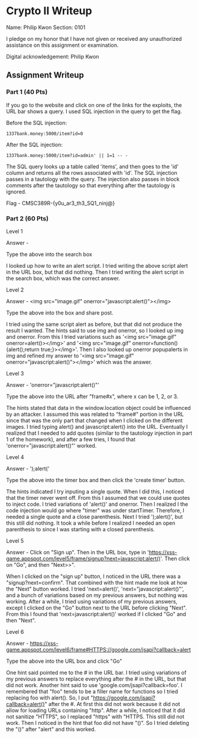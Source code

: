 # Crypto II Writeup

Name: Philip Kwon
Section: 0101

I pledge on my honor that I have not given or received any unauthorized
assistance on this assignment or examination.

Digital acknowledgement: Philip Kwon

## Assignment Writeup

### Part 1 (40 Pts)

If you go to the website and click on one of the links for the exploits, the URL bar shows a query. I used SQL injection in the query to get the flag.

Before the SQL injection:

	1337bank.money:5000/item?id=0

After the SQL injection:

	1337bank.money:5000/item?id=admin' || 1=1 -- -

The SQL query looks up a table called 'items', and then goes to the 'id' column and returns all the rows associated with 'id'. The SQL injection passes in a tautology with the query. The injection also passes in block comments after the tautology so that everything after the tautology is ignored.

Flag - CMSC389R-{y0u_ar3_th3_SQ1_ninj@}

### Part 2 (60 Pts)

Level 1

Answer - <script>alert()</script>	

Type the above into the search box

I looked up how to write an alert script. I tried writing the above script alert in the URL box, but that did nothing. Then I tried writing the alert script in the search box, which was the correct answer.

Level 2

Answer - \<img src="image.gif" onerror="javascript:alert()">\</img>
	
Type the above into the box and share post.

I tried using the same script alert as before, but that did not produce the result I wanted. The hints said to use img and onerror, so I looked up img and onerror. From this I tried variations such as '\<img src="image.gif" onerror=alert()>\</img>' and '\<img src="image.gif" onerror=function(){alert();return true;}>\</img>'. Then I also looked up onerror popupalerts in img and refined my answer to '\<img src="image.gif" onerror="javascript:alert()">\</img>' which was the answer.

Level 3

Answer - 'onerror="javascript:alert()"'

Type the above into the URL after "frame#x", where x can be 1, 2, or 3.

The hints stated that data in the window.location object could be influenced by an attacker. I assumed this was related to "frame#" portion in the URL since that was the only part that changed when I clicked on the different images. I tried typing alert() and javascript:alert() into the URL. Eventually I realized that I needed to add quotes (similar to the tautology injection in part 1 of the homework), and after a few tries, I found that 'onerror="javascript:alert()"' worked.

Level 4

Answer - ');alert('	

Type the above into the timer box and then click the 'create timer' button.

The hints indicated I try inputing a single quote. When I did this, I noticed that the timer never went off. From this I assumed that we could use quotes to inject code. I tried variations of 'alert()' and onerror. Then I realized I the code injection would go where "timer" was under startTimer. Therefore, I needed a single quote and a close parenthesis. Next I tried ');alert()', but this still did nothing. It took a while before I realized I needed an open parenthesis to since I was starting with a closed parenthesis.

Level 5

Answer - Click on "Sign up". Then in the URL box, type in 'https://xss-game.appspot.com/level5/frame/signup?next=javascript:alert()'. Then click on "Go", and then "Next>>".

When I clicked on the "sign up" button, I noticed in the URL there was a "signup?next=confirm". That combined with the hint made me look at how the "Next" button worked. I tried 'next=alert()', 'next="javascript:alert()"', and a bunch of variations based on my previous answers, but nothing was working. After a while, I tried using variations of my previous answers, except I clicked on the "Go" button next to the URL before clicking "Next". From this I found that 'next=javascript:alert()' worked if I clicked "Go" and then "Next".

Level 6

Answer - https://xss-game.appspot.com/level6/frame#HTTPS://google.com/jsapi?callback=alert

Type the above into the URL box and click "Go"

One hint said pointed me to the # in the URL bar. I tried using variations of my previous answers to replace everything after the # in the URL, but that did not work. Another hint said to use 'google.com/jsapi?callback=foo'. I remembered that "foo" tends to be a filler name for functions so I tried replacing foo with alert(). So, I put "https://google.com/jsapi?callback=alert()" after the #. At first this did not work because it did not allow for loading URLs containing "http". After a while, I noticed that it did not sanitize "HTTPS", so I replaced "https" with "HTTPS. This still did not work. Then I noticed in the hint that foo did not have "()". So I tried deleting the "()" after "alert" and this worked.
